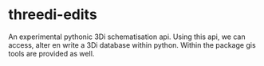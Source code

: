 # threedi-edits
An experimental pythonic 3Di schematisation api. Using this api, we can access, alter en write a 3Di database within python. Within the package gis tools are provided as well.  
